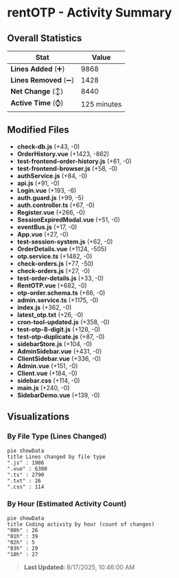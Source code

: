 # rentOTP - Activity Summary 

## Overall Statistics

| Stat                   | Value                                                             |
| ---------------------- | ----------------------------------------------------------------- |
| **Lines Added** (➕)   | 9868                                          |
| **Lines Removed** (➖) | 1428                                        |
| **Net Change** (↕)    | 8440                |
| **Active Time** (⌚)   | 125 minutes |


## Modified Files
- **check-db.js** (+43, -0)
- **OrderHistory.vue** (+1423, -862)
- **test-frontend-order-history.js** (+61, -0)
- **test-frontend-browser.js** (+58, -0)
- **authService.js** (+84, -0)
- **api.js** (+91, -0)
- **Login.vue** (+193, -6)
- **auth.guard.js** (+99, -5)
- **auth.controller.ts** (+67, -0)
- **Register.vue** (+266, -0)
- **SessionExpiredModal.vue** (+51, -0)
- **eventBus.js** (+17, -0)
- **App.vue** (+27, -0)
- **test-session-system.js** (+62, -0)
- **OrderDetails.vue** (+1124, -505)
- **otp.service.ts** (+1482, -0)
- **check-orders.js** (+77, -50)
- **check-orders.js** (+27, -0)
- **test-order-details.js** (+33, -0)
- **RentOTP.vue** (+682, -0)
- **otp-order.schema.ts** (+66, -0)
- **admin.service.ts** (+1175, -0)
- **index.js** (+362, -0)
- **latest_otp.txt** (+26, -0)
- **cron-tool-updated.js** (+358, -0)
- **test-otp-8-digit.js** (+128, -0)
- **test-otp-duplicate.js** (+87, -0)
- **sidebarStore.js** (+104, -0)
- **AdminSidebar.vue** (+431, -0)
- **ClientSidebar.vue** (+336, -0)
- **Admin.vue** (+151, -0)
- **Client.vue** (+184, -0)
- **sidebar.css** (+114, -0)
- **main.js** (+240, -0)
- **SidebarDemo.vue** (+139, -0)

## Visualizations

### By File Type (Lines Changed)

```mermaid
pie showData
title Lines changed by file type
".js" : 1986
".vue" : 6380
".ts" : 2790
".txt" : 26
".css" : 114
```

### By Hour (Estimated Activity Count)

```mermaid
pie showData
title Coding activity by hour (count of changes)
"00h" : 26
"01h" : 39
"02h" : 5
"03h" : 29
"10h" : 27
```


> **Last Updated:** 8/17/2025, 10:46:00 AM